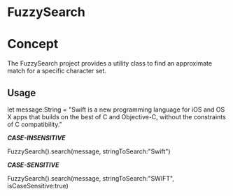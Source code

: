 # FuzzySearch

Concept
==============================

The FuzzySearch project provides a utility class to find an approximate match for a specific character set.

Usage
-------------------------------
let message:String = "Swift is a new programming language for iOS and OS X apps that builds on the best of C and Objective-C, without the constraints of C compatibility."

***CASE-INSENSITIVE***

FuzzySearch().search(message, stringToSearch:"Swift")

***CASE-SENSITIVE***

FuzzySearch().search(message, stringToSearch:"SWIFT", isCaseSensitive:true)
